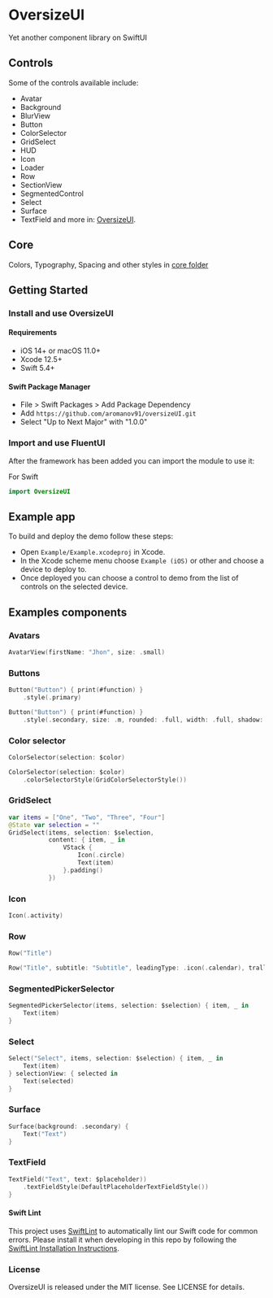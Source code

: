 # OversizeUI

Yet another component library on SwiftUI

## Controls

Some of the controls available include:
- Avatar
- Background
- BlurView
- Button
- ColorSelector
- GridSelect
- HUD
- Icon
- Loader
- Row
- SectionView
- SegmentedControl
- Select
- Surface
- TextField
and more in: [OversizeUI](Sources/OversizeUI).

## Core

Colors, Typography, Spacing and other styles in [core folder](Sources/OversizeUI/Core)

## Getting Started
### Install and use OversizeUI

#### Requirements

- iOS 14+ or macOS 11.0+
- Xcode 12.5+
- Swift 5.4+

#### Swift Package Manager
- File > Swift Packages > Add Package Dependency
- Add `https://github.com/aromanov91/oversizeUI.git`
- Select "Up to Next Major" with "1.0.0"

### Import and use FluentUI
After the framework has been added you can import the module to use it:

For Swift
```swift
import OversizeUI
```

## Example app

To build and deploy the demo follow these steps:
- Open `Example/Example.xcodeproj` in Xcode.
- In the Xcode scheme menu choose `Example (iOS)` or other and choose a device to deploy to.
- Once deployed you can choose a control to demo from the list of controls on the selected device.

## Examples components

### Avatars
```swift
AvatarView(firstName: "Jhon", size: .small)

```

### Buttons
```swift
Button("Button") { print(#function) }
    .style(.primary)
```

```swift
Button("Button") { print(#function) }
    .style(.secondary, size: .m, rounded: .full, width: .full, shadow: true)
```

### Color selector
```swift
ColorSelector(selection: $color)
```

```swift
ColorSelector(selection: $color)
    .colorSelectorStyle(GridColorSelectorStyle())
```

### GridSelect
```swift
var items = ["One", "Two", "Three", "Four"]
@State var selection = ""
GridSelect(items, selection: $selection,
           content: { item, _ in
               VStack {
                   Icon(.circle)
                   Text(item)
               }.padding()
           })

```

### Icon
```swift
Icon(.activity)

```

### Row
```swift
Row("Title")

```

```swift
Row("Title", subtitle: "Subtitle", leadingType: .icon(.calendar), trallingType: .radio(isOn: $control), paddingVertical: .small)

```

### SegmentedPickerSelector
```swift
SegmentedPickerSelector(items, selection: $selection) { item, _ in
    Text(item)
}
```

### Select
```swift
Select("Select", items, selection: $selection) { item, _ in
    Text(item)
} selectionView: { selected in
    Text(selected)
}
```

### Surface
```swift
Surface(background: .secondary) {
    Text("Text")
}
```

### TextField
```swift
TextField("Text", text: $placeholder))
    .textFieldStyle(DefaultPlaceholderTextFieldStyle())
}
```


#### Swift Lint
This project uses [SwiftLint](https://github.com/realm/SwiftLint) to automatically lint our Swift code for common errors. Please install it when developing in this repo by following the [SwiftLint Installation Instructions](https://realm.github.io/SwiftLint/).


### License

OversizeUI is released under the MIT license. See LICENSE for details.
